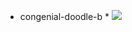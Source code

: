 * congenial-doodle-b *
  ![](https://www.google.com/url?sa=i&url=https%3A%2F%2Fblogcritics.org%2Fbest-of-house-m-d-a-guide-for-new-fans-season-one%2F&psig=AOvVaw2auLEZwq8V861k0CB8nA3e&ust=1738346558689000&source=images&cd=vfe&opi=89978449&ved=0CBQQjRxqFwoTCKjx3NqDnosDFQAAAAAdAAAAABAE)
